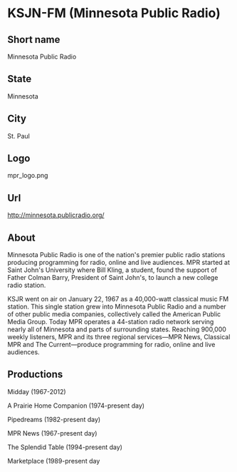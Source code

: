 # KSJN-FM (Minnesota Public Radio)

## Short name

Minnesota Public Radio

## State

Minnesota

## City

St. Paul

## Logo

mpr\_logo.png

## Url

http://minnesota.publicradio.org/

## About

Minnesota Public Radio is one of the nation's premier public radio
stations producing programming for radio, online and live audiences. MPR started
at Saint John's University where Bill Kling, a student, found the support of Father
Colman Barry, President of Saint John's, to launch a new college radio station.

KSJR went on air on January 22, 1967 as a 40,000-watt classical music FM station.
This single station grew into Minnesota Public Radio and a number of other public
media companies, collectively called the American Public Media Group. Today MPR
operates a 44-station radio network serving nearly all of Minnesota and parts
of surrounding states. Reaching 900,000 weekly listeners, MPR and its three regional
services—MPR News, Classical MPR and The Current—produce programming for radio,
online and live audiences.


## Productions

Midday (1967-2012)

A Prairie Home Companion (1974-present day)

Pipedreams
(1982-present day)

MPR News (1967-present day)

The Splendid Table (1994-present
day)

Marketplace (1989-present day


